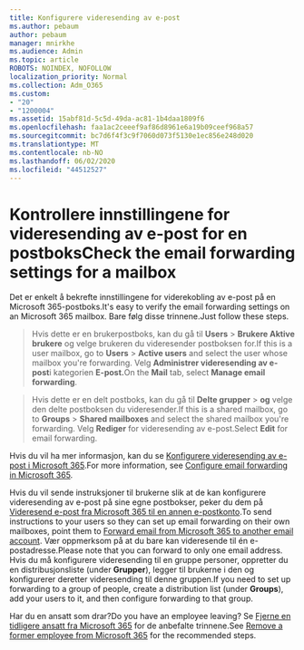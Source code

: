 ```yaml
---
title: Konfigurere videresending av e-post
ms.author: pebaum
author: pebaum
manager: mnirkhe
ms.audience: Admin
ms.topic: article
ROBOTS: NOINDEX, NOFOLLOW
localization_priority: Normal
ms.collection: Adm_O365
ms.custom:
- "20"
- "1200004"
ms.assetid: 15abf81d-5c5d-49da-ac81-1b4daa1809f6
ms.openlocfilehash: faa1ac2ceeef9af86d8961e6a19b09ceef968a57
ms.sourcegitcommit: bc7d6f4f3c9f7060d073f5130e1ec856e248d020
ms.translationtype: MT
ms.contentlocale: nb-NO
ms.lasthandoff: 06/02/2020
ms.locfileid: "44512527"
---
```

# <a name="check-the-email-forwarding-settings-for-a-mailbox"></a><span data-ttu-id="029d0-102">Kontrollere innstillingene for videresending av e-post for en postboks</span><span class="sxs-lookup"><span data-stu-id="029d0-102">Check the email forwarding settings for a mailbox</span></span>

<span data-ttu-id="029d0-103">Det er enkelt å bekrefte innstillingene for viderekobling av e-post på en Microsoft 365-postboks.</span><span class="sxs-lookup"><span data-stu-id="029d0-103">It's easy to verify the email forwarding settings on an Microsoft 365 mailbox.</span></span> <span data-ttu-id="029d0-104">Bare følg disse trinnene.</span><span class="sxs-lookup"><span data-stu-id="029d0-104">Just follow these steps.</span></span>
  
> <span data-ttu-id="029d0-105">Hvis dette er en brukerpostboks, kan du gå til **Users** \> **Brukere Aktive brukere** og velge brukeren du videresender postboksen for.</span><span class="sxs-lookup"><span data-stu-id="029d0-105">If this is a user mailbox, go to **Users** \> **Active users** and select the user whose mailbox you're forwarding.</span></span> <span data-ttu-id="029d0-106">Velg **Administrer videresending av e-post**i kategorien **E-post.**</span><span class="sxs-lookup"><span data-stu-id="029d0-106">On the **Mail** tab, select **Manage email forwarding**.</span></span>

> <span data-ttu-id="029d0-107">Hvis dette er en delt postboks, kan du gå til **Delte grupper** \> **og** velge den delte postboksen du videresender.</span><span class="sxs-lookup"><span data-stu-id="029d0-107">If this is a shared mailbox, go to **Groups** \> **Shared mailboxes** and select the shared mailbox you're forwarding.</span></span> <span data-ttu-id="029d0-108">Velg **Rediger** for videresending av e-post.</span><span class="sxs-lookup"><span data-stu-id="029d0-108">Select **Edit** for email forwarding.</span></span>

<span data-ttu-id="029d0-109">Hvis du vil ha mer informasjon, kan du se [Konfigurere videresending av e-post i Microsoft 365](https://docs.microsoft.com/microsoft-365/admin/email/configure-email-forwarding).</span><span class="sxs-lookup"><span data-stu-id="029d0-109">For more information, see [Configure email forwarding in Microsoft 365](https://docs.microsoft.com/microsoft-365/admin/email/configure-email-forwarding).</span></span>
  
<span data-ttu-id="029d0-110">Hvis du vil sende instruksjoner til brukerne slik at de kan konfigurere videresending av e-post på sine egne postbokser, peker du dem på [Videresend e-post fra Microsoft 365 til en annen e-postkonto](https://support.office.com/article/Forward-email-from-Office-365-to-another-email-account-1ed4ee1e-74f8-4f53-a174-86b748ff6a0e).</span><span class="sxs-lookup"><span data-stu-id="029d0-110">To send instructions to your users so they can set up email forwarding on their own mailboxes, point them to [Forward email from Microsoft 365 to another email account](https://support.office.com/article/Forward-email-from-Office-365-to-another-email-account-1ed4ee1e-74f8-4f53-a174-86b748ff6a0e).</span></span> <span data-ttu-id="029d0-111">Vær oppmerksom på at du bare kan videresende til én e-postadresse.</span><span class="sxs-lookup"><span data-stu-id="029d0-111">Please note that you can forward to only one email address.</span></span> <span data-ttu-id="029d0-112">Hvis du må konfigurere videresending til en gruppe personer, oppretter du en distribusjonsliste (under **Grupper**), legger til brukerne i den og konfigurerer deretter videresending til denne gruppen.</span><span class="sxs-lookup"><span data-stu-id="029d0-112">If you need to set up forwarding to a group of people, create a distribution list (under **Groups**), add your users to it, and then configure forwarding to that group.</span></span>
  
<span data-ttu-id="029d0-113">Har du en ansatt som drar?</span><span class="sxs-lookup"><span data-stu-id="029d0-113">Do you have an employee leaving?</span></span> <span data-ttu-id="029d0-114">Se [Fjerne en tidligere ansatt fra Microsoft 365](https://docs.microsoft.com/microsoft-365/admin/add-users/remove-former-employee) for de anbefalte trinnene.</span><span class="sxs-lookup"><span data-stu-id="029d0-114">See [Remove a former employee from Microsoft 365](https://docs.microsoft.com/microsoft-365/admin/add-users/remove-former-employee) for the recommended steps.</span></span>